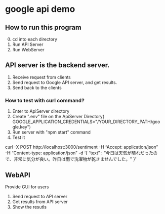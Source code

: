 # google api demo

## How to run this program

0. cd into each directory
1. Run API Server
2. Run WebServer

## API server is the backend server.

1. Receive request from clients
2. Send request to Google API server, and get results.
3. Send back to the clients

### How to test with curl command?

1. Enter to ApiServer directory
2. Create ".env" file on the ApiServer Directory( GOOGLE_APPLICATION_CREDENTIALS="/YOUR_DIRECTORY_PATH/google.key")
3. Run server with "npm start" command
4. Test it

curl -X POST http://localhost:3000/sentiment -H “Accept: application/json” -H “Content-type: application/json” -d ‘{ “text” : “今日は天気が晴れだったので、非常に気分が良い。昨日は雨で洗濯物が乾きませんでした。" }'

## WebAPI

Provide GUI for users

1. Send request to API server
2. Get results from API server
3. Show the resutls
